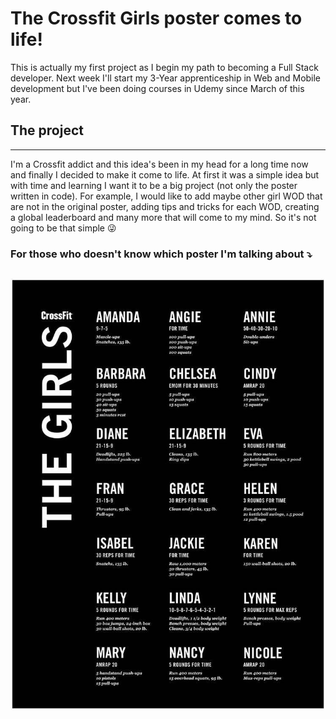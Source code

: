 # **The Crossfit Girls poster comes to life!**

This is actually my first project as I begin my path to becoming a Full Stack developer. Next week I'll start my 3-Year apprenticeship in Web and Mobile development but I've been doing courses in Udemy since March of this year.

## **The project**

---

I'm a Crossfit addict and this idea's been in my head for a long time now and finally I decided to make it come to life.
At first it was a simple idea but with time and learning I want it to be a big project (not only the poster written in code).
For example, I would like to add maybe other girl WOD that are not in the original poster, adding tips and tricks for each WOD, creating a global leaderboard and many more that will come to my mind. So it's not going to be that simple :stuck_out_tongue_winking_eye:

### **For those who doesn't know which poster I'm talking about** :arrow_heading_down:

## ![CFG](img/Crossfit_Girls_WOD.jpg)
